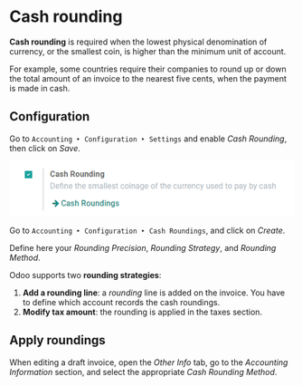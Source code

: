 # Cash rounding

**Cash rounding** is required when the lowest physical denomination of
currency, or the smallest coin, is higher than the minimum unit of
account.

For example, some countries require their companies to round up or down
the total amount of an invoice to the nearest five cents, when the
payment is made in cash.

## Configuration

Go to `Accounting ‣ Configuration ‣ Settings` and enable *Cash Rounding*, then click on *Save*.

![image](cash_rounding/cash_rounding01.png)

Go to
`Accounting ‣ Configuration ‣ Cash Roundings`, and click on *Create*.

Define here your *Rounding Precision*, *Rounding Strategy*, and
*Rounding Method*.

Odoo supports two **rounding strategies**:

1.  **Add a rounding line**: a *rounding* line is added on the invoice.
    You have to define which account records the cash roundings.
2.  **Modify tax amount**: the rounding is applied in the taxes section.

## Apply roundings

When editing a draft invoice, open the *Other Info* tab, go to the
*Accounting Information* section, and select the appropriate *Cash
Rounding Method*.
